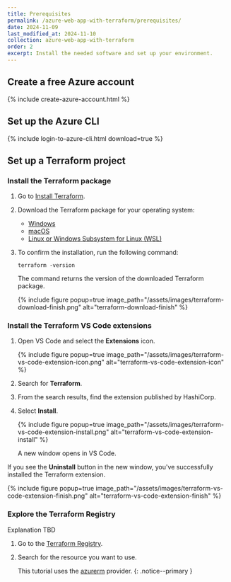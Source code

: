 ```yaml
---
title: Prerequisites
permalink: /azure-web-app-with-terraform/prerequisites/
date: 2024-11-09
last_modified_at: 2024-11-10
collection: azure-web-app-with-terraform
order: 2
excerpt: Install the needed software and set up your environment.
---
```


## Create a free Azure account

{% include create-azure-account.html %}

## Set up the Azure CLI

{% include login-to-azure-cli.html download=true %}

## Set up a Terraform project

### Install the Terraform package

1. Go to [Install Terraform](https://developer.hashicorp.com/terraform/install).
1. Download the Terraform package for your operating system:

    - [Windows](https://developer.hashicorp.com/terraform/install#windows)
    - [macOS](https://developer.hashicorp.com/terraform/install#darwin)
    - [Linux or Windows Subsystem for Linux (WSL)](https://developer.hashicorp.com/terraform/install#linux)

1. To confirm the installation, run the following command:

    ```console
    terraform -version
    ```

    The command returns the version of the downloaded Terraform package.

    {% include figure popup=true image_path="/assets/images/terraform-download-finish.png" alt="terraform-download-finish" %}

### Install the Terraform VS Code extensions

1. Open VS Code and select the **Extensions** icon.

    {% include figure popup=true image_path="/assets/images/terraform-vs-code-extension-icon.png" alt="terraform-vs-code-extension-icon" %}

1. Search for **Terraform**.
1. From the search results, find the extension published by HashiCorp.
1. Select **Install**.

    {% include figure popup=true image_path="/assets/images/terraform-vs-code-extension-install.png" alt="terraform-vs-code-extension-install" %}

    A new window opens in VS Code.

If you see the **Uninstall** button in the new window, you've successfully installed the Terraform extension.

{% include figure popup=true image_path="/assets/images/terraform-vs-code-extension-finish.png" alt="terraform-vs-code-extension-finish" %}

### Explore the Terraform Registry

Explanation TBD

1. Go to the [Terraform Registry](https://registry.terraform.io/?product_intent=terraform).
1. Search for the resource you want to use.

    This tutorial uses the [azurerm](https://registry.terraform.io/providers/hashicorp/azurerm/latest) provider.
    {: .notice--primary }
